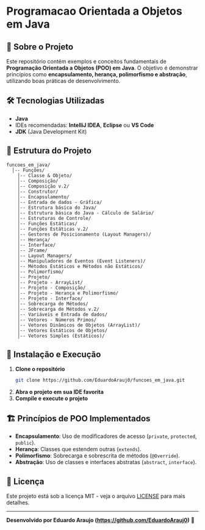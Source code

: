 # Programacao Orientada a Objetos em Java

## 📌 Sobre o Projeto
Este repositório contém exemplos e conceitos fundamentais de **Programação Orientada a Objetos (POO) em Java**. O objetivo é demonstrar princípios como **encapsulamento, herança, polimorfismo e abstração**, utilizando boas práticas de desenvolvimento.

## 🛠 Tecnologias Utilizadas
- **Java**
- IDEs recomendadas: **IntelliJ IDEA**, **Eclipse** ou **VS Code**
- **JDK** (Java Development Kit)

## 📂 Estrutura do Projeto
```
funcoes_em_java/
  │-- Funções/
    │-- Classe & Objeto/
    │-- Composição/
    │-- Composição v.2/
    │-- Construtor/
    │-- Encapsulamento/
    │-- Entrada de dados - Gráfica/
    │-- Estrutura básica do Java/
    │-- Estrutura básica do Java - Cálculo de Salário/
    │-- Estruturas de Controle/
    │-- Funções Estáticas/
    │-- Funções Estáticas v.2/
    │-- Gestores de Posicionamento (Layout Managers)/
    │-- Herança/
    │-- Interface/
    │-- JFrame/
    │-- Layout Managers/
    │-- Manipuladores de Eventos (Event Listeners)/
    │-- Métodos Estáticos e Métodos não Estáticos/
    │-- Polimorfismo/
    │-- Projeto/
    │-- Projeto - ArrayList/
    │-- Projeto - Composição/
    │-- Projeto - Herança e Polimorfismo/
    │-- Projeto - Interface/
    │-- Sobrecarga de Métodos/
    │-- Sobrecarga de Métodos v.2/
    │-- Variáveis e Entrada de dados/
    │-- Vetores - Números Primos/
    │-- Vetores Dinâmicos de Objetos (ArrayList)/
    │-- Vetores Estáticos de Objetos/
    │-- Vetores Simples (Estáticos)/
```

## 🔧 Instalação e Execução
1. **Clone o repositório**
   ```bash
   git clone https://github.com/EduardoArauj0/funcoes_em_java.git
   ```
2. **Abra o projeto em sua IDE favorita**
3. **Compile e execute o projeto**

## 🏗 Princípios de POO Implementados
- **Encapsulamento**: Uso de modificadores de acesso (`private`, `protected`, `public`).
- **Herança**: Classes que estendem outras (`extends`).
- **Polimorfismo**: Sobrecarga e sobrescrita de métodos (`@Override`).
- **Abstração**: Uso de classes e interfaces abstratas (`abstract`, `interface`).

## 📄 Licença
Este projeto está sob a licença MIT - veja o arquivo [LICENSE](LICENSE) para mais detalhes.

---
**Desenvolvido por Eduardo Araujo (https://github.com/EduardoArauj0)** 🚀

